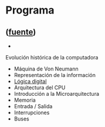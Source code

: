 # Programa
([fuente](https://campus.exactas.uba.ar/course/view.php?id=1058&section=1))
---
  *   
Evolución histórica de la computadora

  * Máquina de Von Neumann 
  * Representación de la información 
  * [ Lógica digital ](https://campus.exactas.uba.ar/mod/resource/view.php?id=54736 "Lógica Digital")
  * Arquitectura del CPU 
  * Introducción a la Microarquitectura 
  * Memoria 
  * Entrada / Salida 
  * Interrupciones 
  * Buses 

